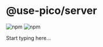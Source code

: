 # @use-pico/server

![npm](https://img.shields.io/npm/v/%40use-pico%2Fserver)
![npm](https://deno.bundlejs.com/badge?q=@use-pico/server@^2.0.0&treeshake=[*])

Start typing here...

